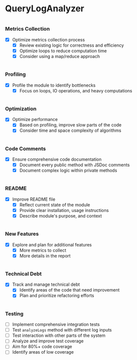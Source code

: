 # QueryLogAnalyzer

#

### Metrics Collection

- [x] Optimize metrics collection process
  - [x] Review existing logic for correctness and efficiency
  - [x] Optimize loops to reduce computation time
  - [x] Consider using a map/reduce approach

#

### Profiling

- [x] Profile the module to identify bottlenecks
  - [x] Focus on loops, IO operations, and heavy computations

#

### Optimization

- [x] Optimize performance
  - [x] Based on profiling, improve slow parts of the code
  - [x] Consider time and space complexity of algorithms

#

### Code Comments

- [x] Ensure comprehensive code documentation
  - [x] Document every public method with JSDoc comments
  - [x] Document complex logic within private methods

#

### README

- [x] Improve README file
  - [x] Reflect current state of the module
  - [x] Provide clear installation, usage instructions
  - [x] Describe module's purpose, and context

#

### New Features

- [x] Explore and plan for additional features
  - [x] More metrics to collect
  - [x] More details in the report

#

### Technical Debt

- [x] Track and manage technical debt
  - [x] Identify areas of the code that need improvement
  - [x] Plan and prioritize refactoring efforts

#

### Testing

- [ ] Implement comprehensive integration tests
- [ ] Test `analyzeLogs` method with different log inputs
- [ ] Test interaction with other parts of the system
- [ ] Analyze and improve test coverage
- [ ] Aim for 80%+ code coverage
- [ ] Identify areas of low coverage

#

